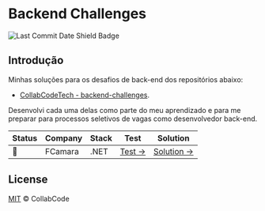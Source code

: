 # Backend Challenges

![Last Commit Date Shield Badge](https://img.shields.io/github/last-commit/ejunior01/challenges?color=F25A70&logo=github&style=for-the-badge)


## Introdução

Minhas soluções para os desafios de back-end dos repositórios abaixo:
- [CollabCodeTech - backend-challenges](https://github.com/CollabCodeTech/backend-challenges).

Desenvolvi cada uma delas como parte do meu aprendizado e para me preparar para processos seletivos de vagas como desenvolvedor back-end.


| Status | Company | Stack | Test | Solution
|--|--|--|--|--
| :running: | FCamara | .NET |[Test →](https://github.com/fcamarasantos/backend-test-dotnet)|[Solution →](https://github.com/ejunior01/challenges/tree/main/solutions/fcamara-backend-test-dotnet)



## License

[MIT](/license) &copy; CollabCode
